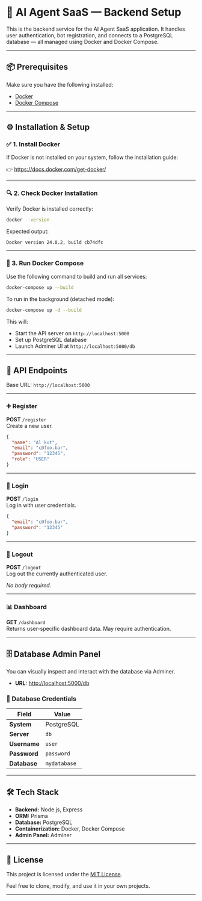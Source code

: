 
# 🧠 AI Agent SaaS — Backend Setup

This is the backend service for the AI Agent SaaS application. It handles user authentication, bot registration, and connects to a PostgreSQL database — all managed using Docker and Docker Compose.

---

## 📦 Prerequisites

Make sure you have the following installed:

- [Docker](https://docs.docker.com/get-docker/)
- [Docker Compose](https://docs.docker.com/compose/)

---

## ⚙️ Installation & Setup

### ✅ 1. Install Docker

If Docker is not installed on your system, follow the installation guide:

👉 https://docs.docker.com/get-docker/

---

### 🔍 2. Check Docker Installation

Verify Docker is installed correctly:

```bash
docker --version
```

Expected output:

```bash
Docker version 24.0.2, build cb74dfc
```

---

### 🚀 3. Run Docker Compose

Use the following command to build and run all services:

```bash
docker-compose up --build
```

To run in the background (detached mode):

```bash
docker-compose up -d --build
```

This will:

- Start the API server on `http://localhost:5000`
- Set up PostgreSQL database
- Launch Adminer UI at `http://localhost:5000/db`

---

## 🔌 API Endpoints

Base URL: `http://localhost:5000`

---

### ➕ Register

**POST** `/register`  
Create a new user.

```json
{
  "name": "Al kut",
  "email": "c@foo.bar",
  "password": "12345",
  "role": "USER"
}
```

---

### 🔐 Login

**POST** `/login`  
Log in with user credentials.

```json
{
  "email": "c@foo.bar",
  "password": "12345"
}
```

---

### 🚪 Logout

**POST** `/logout`  
Log out the currently authenticated user.

_No body required._

---

### 📊 Dashboard

**GET** `/dashboard`  
Returns user-specific dashboard data. May require authentication.

---

## 🗄️ Database Admin Panel

You can visually inspect and interact with the database via Adminer.

- **URL:** [http://localhost:5000/db](http://localhost:5000/db)

### 🧾 Database Credentials

| Field       | Value       |
|-------------|-------------|
| **System**  | PostgreSQL  |
| **Server**  | `db`        |
| **Username**| `user`      |
| **Password**| `password`  |
| **Database**| `mydatabase`|

---

## 🛠️ Tech Stack

- **Backend:** Node.js, Express
- **ORM:** Prisma
- **Database:** PostgreSQL
- **Containerization:** Docker, Docker Compose
- **Admin Panel:** Adminer

---

## 📄 License

This project is licensed under the [MIT License](LICENSE).

Feel free to clone, modify, and use it in your own projects.

---